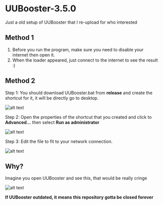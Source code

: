 # UUBooster-3.5.0
Just a old setup of UUBooster that I re-upload for who interested

## Method 1

1. Before you run the program, make sure you need to disable your internet then open it.
2. When the loader appeared, just connect to the internet to see the result :)

## Method 2

Step 1: You should download UUBooster.bat from **release** and create the shortcut for it, it will be directly go to desktop.

![alt text](https://github.com/tedddeptrai/UUBooster-3.5.0-oldsetup/blob/main/step1.png?raw=true)

Step 2: Open the properties of the shortcut that you created and click to **Advanced...** then select **Run as administrator**

![alt text](https://github.com/tedddeptrai/UUBooster-3.5.0-oldsetup/blob/main/step2.png?raw=true)

Step 3: Edit the file to fit to your network connection.

![alt text](https://github.com/tedddeptrai/UUBooster-3.5.0-oldsetup/blob/main/step3.png?raw=true)

## Why?

Imagine you open UUBooster and see this, that would be really cringe

![alt text](https://github.com/tedddeptrai/UUBooster-3.5.0/blob/main/cringe.png?raw=true)

**If UUBooster outdated, it means this repository gotta be closed forever**
